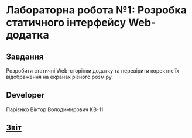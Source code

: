 # Лабораторна робота №1: Розробка статичного інтерфейсу Web-додатка
## Завдання
Розробити статичні Web-сторінки додатку та перевірити коректне їх відображення на екранах різного розміру.
## Developer
Парієнко Віктор Володимирович КВ-11
## [Звіт](https://docs.google.com/document/d/1IGKwMHMO-pMZjqCXPIPoKToZo0HCuTLPzgtZLVqY914/edit)
